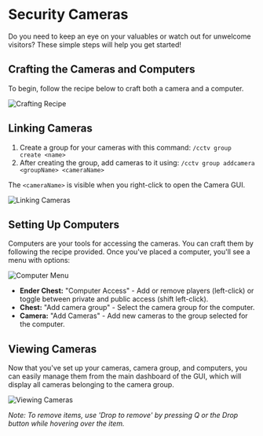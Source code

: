# Security Cameras

Do you need to keep an eye on your valuables or watch out for unwelcome visitors? These simple steps will help you get started!

## Crafting the Cameras and Computers

To begin, follow the recipe below to craft both a camera and a computer.

![Crafting Recipe]()

## Linking Cameras

1. Create a group for your cameras with this command: `/cctv group create <name>`
2. After creating the group, add cameras to it using: `/cctv group addcamera <groupName> <cameraName>`

The `<cameraName>` is visible when you right-click to open the Camera GUI.

![Linking Cameras]()

## Setting Up Computers

Computers are your tools for accessing the cameras. You can craft them by following the recipe provided. Once you've placed a computer, you'll see a menu with options:

![Computer Menu]()

- **Ender Chest:** "Computer Access" - Add or remove players (left-click) or toggle between private and public access (shift left-click).
- **Chest:** "Add camera group" - Select the camera group for the computer.
- **Camera:** "Add Cameras" - Add new cameras to the group selected for the computer.

## Viewing Cameras

Now that you've set up your cameras, camera group, and computers, you can easily manage them from the main dashboard of the GUI, which will display all cameras belonging to the camera group.

![Viewing Cameras]()

*Note: To remove items, use 'Drop to remove' by pressing Q or the Drop button while hovering over the item.*
